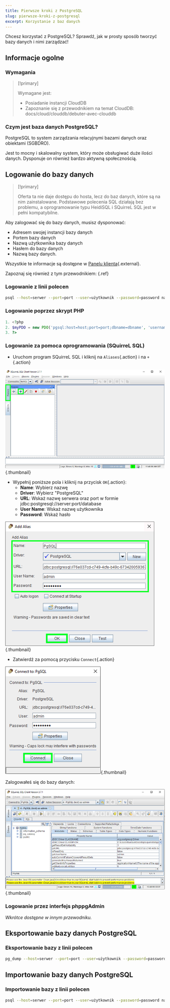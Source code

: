 ```yaml
---
title: Pierwsze kroki z PostgreSQL
slug: pierwsze-kroki-z-postgresql
excerpt: Korzystanie z baz danych
---
```


Chcesz korzystać z PostgreSQL? Sprawdź, jak w prosty sposób tworzyć bazy danych i nimi zarządzać!


## Informacje ogolne

### Wymagania


> [!primary]
>
> Wymagane jest:
> - Posiadanie instancji CloudDB
> - Zapoznanie się z przewodnikiem na temat CloudDB: docs/cloud/clouddb/debuter-avec-clouddb
>

### Czym jest baza danych PostgreSQL?
PostgreSQL to system zarządzania relacyjnymi bazami danych oraz obiektami (SGBDRO).

Jest to mocny i skalowalny system, który może obsługiwać duże ilości danych. Dysponuje on również bardzo aktywną społecznością.


## Logowanie do bazy danych


> [!primary]
>
> Oferta ta nie daje dostępu do hosta, lecz do baz danych, które są na nim zainstalowane. Podstawowe polecenia SQL działają bez problemu, a oprogramowanie typu HeidiSQL i SQuirreL SQL jest w pełni kompatybilne.
> 

Aby zalogować się do bazy danych, musisz dysponować:

- Adresem swojej instancji bazy danych
- Portem bazy danych
- Nazwą użytkownika bazy danych
- Hasłem do bazy danych
- Nazwą bazy danych.

Wszystkie te informacje są dostępne w [Panelu klienta](https://www.ovh.com/manager/web/){.external}.

Zapoznaj się również z tym przewodnikiem: [](debuter-avec-clouddbguide.pl-pl.md){.ref}


### Logowanie z linii polecen

```bash
psql --host=serwer --port=port --user=użytkownik --password=password nazwa_bazy
```


### Logowanie poprzez skrypt PHP

```php
1. <?php
2. $myPDO = new PDO('pgsql:host=host;port=port;dbname=dbname', 'username', 'password');
3. ?>
```


### Logowanie za pomoca oprogramowania (SQuirreL SQL)
- Uruchom program SQuirreL SQL i kliknij na `Aliases`{.action} i na `+`{.action}


![launch SQuirreL SQL](images/1.PNG){.thumbnail}

- Wypełnij poniższe pola i kliknij na przycisk `OK`{.action}:
    - **Name**: Wybierz nazwę
    - **Driver**: Wybierz "PostgreSQL"
    - **URL**: Wskaż nazwę serwera oraz port w formie jdbc:postgresql://server:port/database
    - **User Name**: Wskaż nazwę użytkownika
    - **Password**: Wskaż hasło


![config connection](images/2.PNG){.thumbnail}

- Zatwierdź za pomocą przycisku `Connect`{.action}


![valid connection](images/3.PNG){.thumbnail}

Zalogowałeś się do bazy danych:


![config connection](images/4.PNG){.thumbnail}


### Logowanie przez interfejs phppgAdmin
*Wkrótce dostępne w innym przewodniku.*


## Eksportowanie bazy danych PostgreSQL

### Eksportowanie bazy z linii polecen

```bash
pg_dump --host=serwer --port=port --user=użytkownik --password=password nazwa_bazy > nazwa_bazy.sql
```


## Importowanie bazy danych PostgreSQL

### Importowanie bazy z linii polecen

```bash
psql --host=serwer --port=port --user=użytkownik --password=password nazwa_bazy < nazwa_bazy.sql
```